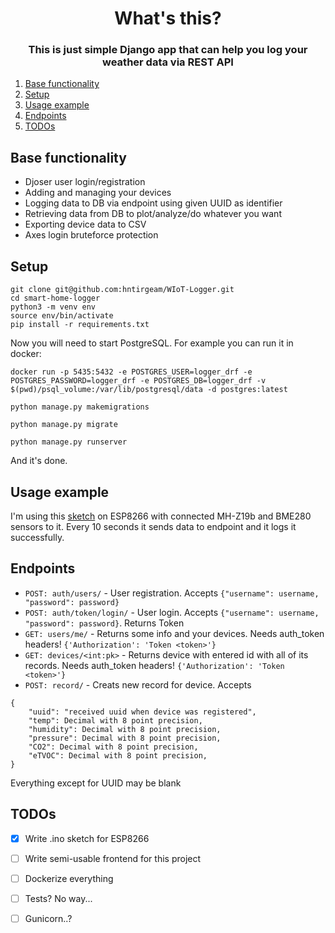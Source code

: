 <h1 align="center">What's this?</h1>
<h3 align="center">This is just simple Django app that can help you log your weather data via REST API</h3>


<ol>
  <li><a href="#base-functionality">Base functionality</a></li>
  <li><a href="#setup">Setup</a></li>
  <li><a href="#usage-example">Usage example</a></li>
  <li><a href="#endpoints">Endpoints</a></li>
  <li><a href="#todos">TODOs</a></li>
</ol>



## Base functionality
* Djoser user login/registration
* Adding and managing your devices
* Logging data to DB via endpoint using given UUID as identifier
* Retrieving data from DB to plot/analyze/do whatever you want
* Exporting device data to CSV
* Axes login bruteforce protection 

## Setup
```
git clone git@github.com:hntirgeam/WIoT-Logger.git
cd smart-home-logger
python3 -m venv env
source env/bin/activate 
pip install -r requirements.txt
```
Now you will need to start PostgreSQL. For example you can run it in docker:
```
docker run -p 5435:5432 -e POSTGRES_USER=logger_drf -e POSTGRES_PASSWORD=logger_drf -e POSTGRES_DB=logger_drf -v $(pwd)/psql_volume:/var/lib/postgresql/data -d postgres:latest
```

```
python manage.py makemigrations

python manage.py migrate

python manage.py runserver
```
And it's done. 


## Usage example
I'm using this [sketch](https://github.com/hntirgeam/WIoT-ESP8266) on ESP8266 with connected MH-Z19b and BME280 sensors to it.
Every 10 seconds it sends data to endpoint and it logs it successfully.


## Endpoints

* `POST: auth/users/` - User registration. Accepts `{"username": username, "password": password}`
* `POST: auth/token/login/` - User login. Accepts `{"username": username, "password": password}`. Returns Token
* `GET: users/me/` - Returns some info and your devices. Needs auth_token headers! `{'Authorization': 'Token <token>'}` 
* `GET: devices/<int:pk>` - Returns device with entered id with all of its records. Needs auth_token headers! `{'Authorization': 'Token <token>'}`
* `POST: record/` - Creats new record for device. Accepts 
```
{
    "uuid": "received uuid when device was registered",
    "temp": Decimal with 8 point precision,
    "humidity": Decimal with 8 point precision,
    "pressure": Decimal with 8 point precision,
    "CO2": Decimal with 8 point precision,
    "eTVOC": Decimal with 8 point precision,
}
```
Everything except for UUID may be blank


## TODOs
- [x] Write .ino sketch for ESP8266
- [ ] Write semi-usable frontend for this project
- [ ] Dockerize everything 
- [ ] Tests? No way...
- [ ] Gunicorn..?










